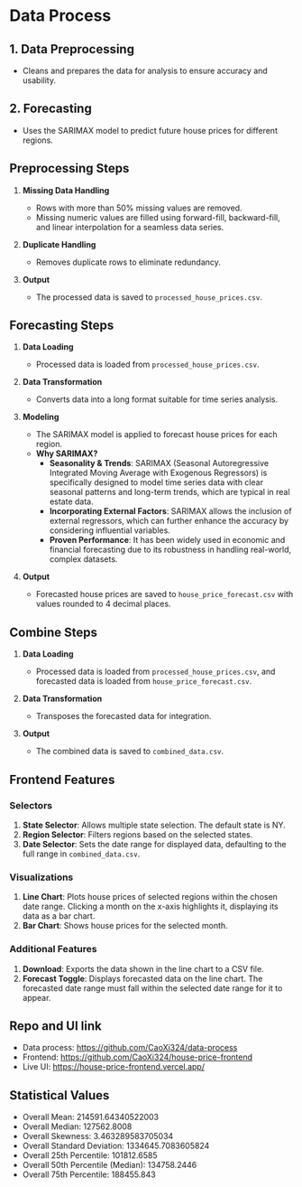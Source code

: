 
# Data Process

## 1. Data Preprocessing
- Cleans and prepares the data for analysis to ensure accuracy and usability.

## 2. Forecasting
- Uses the SARIMAX model to predict future house prices for different regions.

## Preprocessing Steps

1. **Missing Data Handling**
   - Rows with more than 50% missing values are removed.
   - Missing numeric values are filled using forward-fill, backward-fill, and linear interpolation for a seamless data series.

2. **Duplicate Handling**
   - Removes duplicate rows to eliminate redundancy.

3. **Output**
   - The processed data is saved to `processed_house_prices.csv`.

## Forecasting Steps

1. **Data Loading**
   - Processed data is loaded from `processed_house_prices.csv`.

2. **Data Transformation**
   - Converts data into a long format suitable for time series analysis.

3. **Modeling**
   - The SARIMAX model is applied to forecast house prices for each region.  
   - **Why SARIMAX?**  
     - **Seasonality & Trends**: SARIMAX (Seasonal Autoregressive Integrated Moving Average with Exogenous Regressors) is specifically designed to model time series data with clear seasonal patterns and long-term trends, which are typical in real estate data.  
     - **Incorporating External Factors**: SARIMAX allows the inclusion of external regressors, which can further enhance the accuracy by considering influential variables.  
     - **Proven Performance**: It has been widely used in economic and financial forecasting due to its robustness in handling real-world, complex datasets.

4. **Output**
   - Forecasted house prices are saved to `house_price_forecast.csv` with values rounded to 4 decimal places.

## Combine Steps

1. **Data Loading**
   - Processed data is loaded from `processed_house_prices.csv`, and forecasted data is loaded from `house_price_forecast.csv`.

2. **Data Transformation**
   - Transposes the forecasted data for integration.

3. **Output**
   - The combined data is saved to `combined_data.csv`.

## Frontend Features

### Selectors
1. **State Selector**: Allows multiple state selection. The default state is NY.  
2. **Region Selector**: Filters regions based on the selected states.  
3. **Date Selector**: Sets the date range for displayed data, defaulting to the full range in `combined_data.csv`.

### Visualizations
1. **Line Chart**: Plots house prices of selected regions within the chosen date range. Clicking a month on the x-axis highlights it, displaying its data as a bar chart.  
2. **Bar Chart**: Shows house prices for the selected month.  

### Additional Features
1. **Download**: Exports the data shown in the line chart to a CSV file.  
2. **Forecast Toggle**: Displays forecasted data on the line chart. The forecasted date range must fall within the selected date range for it to appear.


## Repo and UI link
- Data process: https://github.com/CaoXi324/data-process
- Frontend: https://github.com/CaoXi324/house-price-frontend
- Live UI: https://house-price-frontend.vercel.app/

## Statistical Values
- Overall Mean: 214591.64340522003
- Overall Median: 127562.8008
- Overall Skewness: 3.463289583705034
- Overall Standard Deviation: 1334645.7083605824
- Overall 25th Percentile: 101812.6585
- Overall 50th Percentile (Median): 134758.2446
- Overall 75th Percentile: 188455.843
